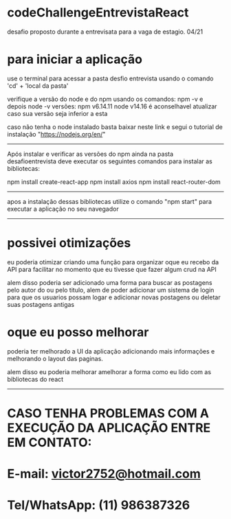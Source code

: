 # codeChallengeEntrevistaReact
 desafio proposto durante a entrevisata para a vaga de estagio. 04/21

# para iniciar a aplicação

use o terminal para acessar a pasta desfio entrevista usando o comando 'cd' + 'local da pasta'

verifique a versão do node e do npm usando os comandos: npm -v  e depois node -v
versões:
npm v6.14.11
node v14.16
é aconselhavel atualizar caso sua versão seja inferior a esta

caso não tenha o node instalado basta baixar neste link e segui o tutorial de instalação
"https://nodejs.org/en/"

----------

Após instalar e verificar as versões do npm ainda na pasta desafioentrevista deve executar os seguintes comandos para instalar as bibliotecas:

npm install create-react-app
npm install axios
npm install react-router-dom

----------

apos a instalação dessas bibliotecas utilize o comando "npm start" para executar a aplicação no seu navegador

----------

# possivei otimizações

eu poderia otimizar criando uma função para organizar oque eu recebo da API para facilitar no momento que eu tivesse que fazer algum crud na API

alem disso poderia ser adicionado uma forma para buscar as postagens pelo autor do ou pelo titulo, alem de poder adicionar um sistema de login para que os usuarios possam logar e adicionar novas postagens ou deletar suas postagens antigas

# oque eu posso melhorar

poderia ter melhorado a UI da aplicação adicionando mais informações e melhorando o layout das paginas.

alem disso eu poderia melhorar amelhorar a forma como eu lido com as bibliotecas do react

----------

# CASO TENHA PROBLEMAS COM A EXECUÇÃO DA APLICAÇÃO ENTRE EM CONTATO:
# E-mail: victor2752@hotmail.com
# Tel/WhatsApp: (11) 986387326
